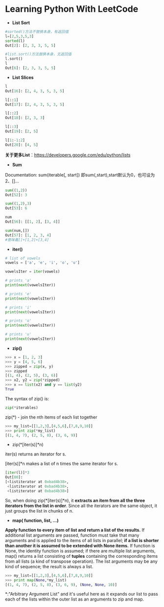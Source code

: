 # Learning Python With LeetCode

* **List Sort**
```python
#sorted()方法不替换本身，有返回值
l=[2,5,3,5,3]
sorted(l)
Out[2]: [2, 3, 3, 5, 5]

#list.sort()方法替换本身，无返回值
l.sort()
l
Out[6]: [2, 3, 3, 5, 5]
```

* **List Slices**
```python
l
Out[16]: [2, 4, 3, 5, 3, 5]

l[::1]
Out[17]: [2, 4, 3, 5, 3, 5]

l[::2]
Out[18]: [2, 3, 3]

l[::3]
Out[19]: [2, 5]

l[1:-1:2]
Out[20]: [4, 5]
```
**关于更多List**：https://developers.google.com/edu/python/lists


* **Sum**

Documentation: sum(iterable[, start])
即sum(,start),start默认为0，也可设为2、[]...
```python
sum((1,2))
Out[52]: 3

sum((1,2),3)
Out[53]: 6

num
Out[56]: [[1, 2], [3, 4]]

sum(num,[])
Out[57]: [1, 2, 3, 4]
#意味着[]+[1,2]+[3,4]
```


* **iter()**

```python
# list of vowels
vowels = ['a', 'e', 'i', 'o', 'u']

vowelsIter = iter(vowels)

# prints 'a'
print(next(vowelsIter))

# prints 'e'
print(next(vowelsIter))

# prints 'i'
print(next(vowelsIter))

# prints 'o'
print(next(vowelsIter))

# prints 'u'
print(next(vowelsIter))
```


* **zip()**

```python
>>> x = [1, 2, 3]
>>> y = [4, 5, 6]
>>> zipped = zip(x, y)
>>> zipped
[(1, 4), (2, 5), (3, 6)]
>>> x2, y2 = zip(*zipped)
>>> x == list(x2) and y == list(y2)
True
```

The syntax of zip() is:
```python
zip(*iterables)
```
zip(*) - join the nth items of each list together
```python
>>> my_list=[[1,2,3],[4,5,6],[7,8,9,10]]
>>> print zip(*my_list)
[(1, 4, 7), (2, 5, 8), (3, 6, 9)]
```


* zip(*[iter(s)]*n)

iter(s) returns an iterator for s.

[iter(s)]*n makes a list of n times the same iterator for s.
```python
[iter(l)]*3
Out[80]: 
[<listiterator at 0xbad4b38>,
 <listiterator at 0xbad4b38>,
 <listiterator at 0xbad4b38>]
 ```
So, when doing zip(*[iter(s)]*n), it **extracts an item from all the three iterators from the list in order**. Since all the iterators are the same object, it just groups the list in chunks of n.



* **map( function, list, ...)**

**Apply function to every item of list and return a list of the results.** If additional list arguments are passed, function must take that many arguments and is applied to the items of all lists in parallel; **if a list is shorter than another it is assumed to be extended with None items.** If function is None, the identity function is assumed; if there are multiple list arguments, map() returns a list consisting of **tuples** containing the corresponding items from all lists (a kind of transpose operation). The list arguments may be any kind of sequence; the result is always a list.

```python
>>> my_list=[[1,2,3],[4,5,6],[7,8,9,10]]
>>> print map(None,*my_list)
[(1, 4, 7), (2, 5, 8), (3, 6, 9), (None, None, 10)]
```

*:"Arbitrary Argument List" and it's useful here as it expands our list to pass each of the lists within the outer list as an arguments to zip and map.


